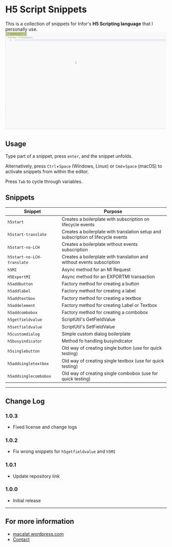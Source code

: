 # H5 Script Snippets

This is a collection of snippets for Infor's **H5 Scripting language** that I personally use.
![](https://raw.githubusercontent.com/macalat/h5-script-snippets/master/images/h5-script-snippets.gif)

## Usage

Type part of a snippet, press `enter`, and the snippet unfolds.

Alternatively, press `Ctrl`+`Space` (Windows, Linux) or `Cmd`+`Space` (macOS) to activate snippets from within the editor.

Press `Tab` to cycle through variables.

## Snippets

| Snippet                       | Purpose                                                                           |
| ----------------------------- | --------------------------------------------------------------------------------- |
| `h5start`                     | Creates a boilerplate with subscription on lifecycle events                       |
| `h5start-translate`           | Creates a boilerplate with translation setup and subscription of lifecycle events |
| `h5start-no-LCH`              | Creates a boilerplate without events subscription                                 |
| `h5start-no-LCH-translate`    | Creates a boilerplate with translation and without events subscription            |
| `h5MI`                        | Async method for an MI Request                                                    |
| `H5ExportMI`                  | Async method for an EXPORTMI transaction                                          |
| `h5addbutton`                 | Factory method for creating a button                                              |
| `h5addlabel`                  | Factory method for creating a label                                               |
| `h5addtextbox`                | Factory method for creating a textbox                                             |
| `h5addelement`                | Factory method for creating Label or Textbox                                      |
| `h5addcombobox`               | Factory method for creating a combobox                                            |
| `h5getfieldvalue`             | ScriptUtil's GetFieldValue                                                        |
| `h5setfieldvalue`             | ScriptUtil's SetFieldValue                                                        |
| `h5customdialog`              | Simple custom dialog boilerplate                                                  |
| `h5busyindicator`             | Method fo handling busyindicator                                                  |
| `h5singlebutton`              | Old way of creating single button (use for quick testing)                         |
| `h5addsingletextbox`          | Old way of creating single textbox (use for quick testing)                        |
| `h5addsinglecombobox`         | Old way of creating single combobox (use for quick testing)                       |

---

## Change Log

### 1.0.3
- Fixed license and change logs

### 1.0.2
- Fix wrong snippets for `h5getfieldvalue` and `h5MI`

### 1.0.1
- Update repository link

### 1.0.0
- Initial release

---

## For more information

* [macalat.wordpress.com](https://macalat.wordpress.com/)
* [Contact](mailto:macalat99@gmail.com?subject=H5%20Script%20Snippet)

